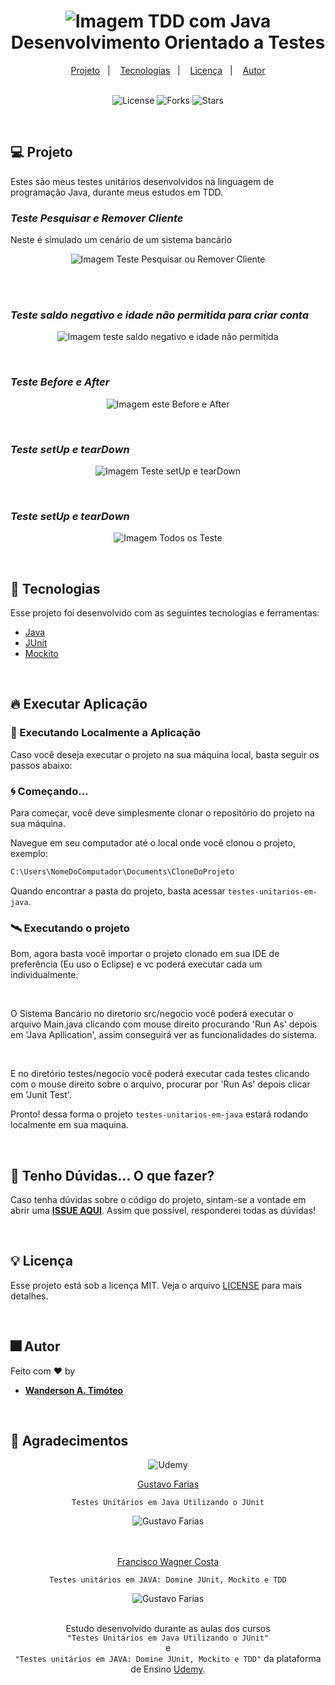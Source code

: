 <h1 align="center">
  <img 
    align="center" 
    alt="Imagem TDD com Java" 
    title="Imagem Teste Driven Development" 
    src="github/tdd-com-java.png"
  />
  <br>
  Desenvolvimento Orientado a Testes
</h1>

<div align="center">
  <a href="#-projeto">Projeto</a>&nbsp;&nbsp;&nbsp;|&nbsp;&nbsp;&nbsp;
  <a href="#-tecnologias">Tecnologias</a>&nbsp;&nbsp;&nbsp;|&nbsp;&nbsp;&nbsp;
  <a href="#-licença">Licença</a>&nbsp;&nbsp;&nbsp;|&nbsp;&nbsp;&nbsp;
  <a href="#-autor">Autor</a>
</div>

<br> 

<p align="center">
  <img  src="https://img.shields.io/static/v1?label=license&message=MIT&color=15C3D6&labelColor=000000" alt="License">
  <img src="https://img.shields.io/github/forks/Wanderson-A-Timoteo/nlw-heat-origin?label=forks&message=MIT&color=15C3D6&labelColor=000000" alt="Forks">
  <img src="https://img.shields.io/github/stars/Wanderson-A-Timoteo/nlw-heat-origin?label=stars&message=MIT&color=15C3D6&labelColor=000000" alt="Stars">
</p>

<br>

## 💻 Projeto

Estes são meus testes unitários desenvolvidos na linguagem de programação Java, durante meus estudos em TDD.

### *Teste Pesquisar e Remover Cliente*

<p>Neste é simulado um cenário de um sistema bancário</p>

<p align="center">
    <img 
        alt="Imagem Teste Pesquisar ou Remover Cliente" 
        title="Imagem Teste Pesquisar ou Remover Cliente" 
        src="github/testes-pesquisa-cliente-e-remove-cliente.png" 
    />
</p>

<br>
<br>

### *Teste saldo negativo e idade não permitida para criar conta*

<p align="center">
    <img 
        alt="Imagem teste saldo negativo e idade não permitida" 
        title="Imagem teste saldo negativo e idade não permitida" 
        src="github/teste-saldo-negativo-e-idade-nao-permitida.png" 
    />
</p>
<br>

### *Teste Before e After*

<p align="center">
    <img 
        alt="Imagem este Before e After" title="Imagem Teste Before e After" 
        src="github/testes-before-e-after.png" 
    />
</p>
<br>

### *Teste setUp e tearDown*

<p align="center">
    <img 
        alt="Imagem Teste setUp e tearDown" title="Imagem Teste setUp e tearDown" 
        src="github/testes-setUp-e-tearDown.png" 
    />
</p>
<br>

### *Teste setUp e tearDown*

<p align="center">
    <img 
        alt="Imagem Todos os Teste" title="Imagem Todos os Teste" 
        src="github/testes-setUp-e-tearDown.png" 
    />
</p>
<br>

## 🚀 Tecnologias

Esse projeto foi desenvolvido com as seguintes tecnologias e ferramentas:

- [Java](https://docs.oracle.com/en/java/)
- [JUnit](https://www.tutorialspoint.com/junit/index.htm)
- [Mockito](https://site.mockito.org/)

<br>

## 🔥 Executar Aplicação

### 🎇 Executando Localmente a Aplicação

Caso você deseja executar o projeto na sua máquina local, basta seguir os passos abaixo:

### 🌀 Começando...

Para começar, você deve simplesmente clonar o repositório do projeto na sua máquina.

Navegue em seu computador até o local onde você clonou o projeto, exemplo:

```sh
C:\Users\NomeDoComputador\Documents\CloneDoProjeto
```

Quando encontrar a pasta do projeto, basta acessar `testes-unitarios-em-java`. 

### 🛰️ Executando o projeto

<p>Bom, agora basta você importar o projeto clonado em sua IDE de preferência (Eu uso o Eclipse) e vc poderá executar cada um individualmente.
</p>

<br>

<p> O Sistema Bancário no diretorio src/negocio você poderá executar o arquivo Main.java clicando com mouse direito procurando 'Run As' depois em 'Java Apllication', assim conseguirá ver as funcionalidades do sistema.</p>

<br>

E no diretório testes/negocio você poderá executar cada testes clicando com o mouse direito sobre o arquivo, procurar por 'Run As' depois clicar em 'Junit Test'.

Pronto! dessa forma o projeto `testes-unitarios-em-java` estará rodando localmente em sua maquina.

<br>

## 🚩 Tenho Dúvidas... O que fazer?

Caso tenha dúvidas sobre o código do projeto, sintam-se a vontade em abrir uma **[ISSUE AQUI](https://github.com/Wanderson-A-Timoteo/testes-unitarios-em-java/issues)**. Assim que possível, responderei todas as dúvidas!

<br>

## 💡 Licença

Esse projeto está sob a licença MIT. Veja o arquivo [LICENSE](github/LICENSE.md) para mais detalhes.

<br>

## 🎆 Autor

Feito com ♥ by

-  [**Wanderson A. Timóteo**](https://www.wandersontimoteo.ga/)

<br>

## 🤝 Agradecimentos


<div align="center">
  <img alt="Udemy" 
       src="github/udemy.png" 
  />

<br>

[Gustavo Farias](https://www.udemy.com/course/testes-unidade-automaticos-software-junit/)
<br>

` Testes Unitários em Java Utilizando o JUnit `

<div align="center">
  <img alt="Gustavo Farias" 
       src="github/gustavo-faria.jpeg" 
    />
</div>

<br>

<br>

[Francisco Wagner Costa](https://www.udemy.com/course/testes-unitarios-em-java/)
<br>

` Testes unitários em JAVA: Domine JUnit, Mockito e TDD `
<div align="center">
    <img alt="Gustavo Farias" 
       src="github/francisco-wagner-costa.jpeg" 
    />
</div>

<br>

Estudo desenvolvido durante as aulas dos cursos <br>` "Testes Unitários em Java Utilizando o JUnit" ` <br> e <br> ` "Testes unitários em JAVA: Domine JUnit, Mockito e TDD" ` da plataforma de Ensino [Udemy](https://www.udemy.com/).
